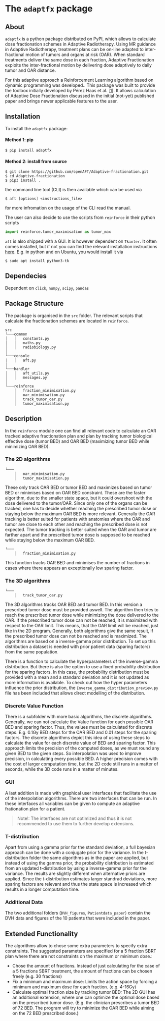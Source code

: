 # The `adaptfx` package

## About

`adaptfx` is a python package distributed on PyPI, which allows to calculate dose fractionation schemes in Adaptive Radiotherapy. Using MR guidance in Adaptive Radiotherapy, treatment plans can be on-line adapted to inter-fractional motion of tumors and organs at risk (OAR). When standard treatments deliver the same dose in each fraction, Adaptive Fractionation exploits the inter-fractional motion by delivering dose adaptively to daily tumor and OAR distance.

For this adaptive approach a Reinforcement Learning algorithm based on dynamic programming was developed.. This package was built to provide the toolbox initially developed by Pérez Haas et al. [[1](https://www.estro.org/Congresses/ESTRO-2022/562/inter-fractionmotionandadaptiveradiotherapy/5249/adaptivefractionationatthemr-linacbasedonadynamicp)]. It allows calculation of Adaptive Dose Fractionation discussed in the initial (not-yet) published paper and brings newer applicable features to the user.

## Installation

To install the `adaptfx` package:


#### Method 1: pip

```shell
$ pip install adaptfx
```

#### Method 2: install from source

```shell
$ git clone https://github.com/openAFT/Adaptive-fractionation.git
$ cd Adaptive-fractionation
$ pip3 install .
```

the command line tool (CLI) is then available which can be used via

```shell
$ aft [options] <instructions_file>
````

for more infromation on the usage of the CLI read the manual.

The user can also decide to use the scripts from `reinforce` in their python scripts

```python
import reinforce.tumor_maximisation as tumor_max
```
`aft` is also shipped with a GUI. It is however dependent on `Tkinter`. It often comes installed, but if not you can find the relevant installation instructions [here](https://tkdocs.com/tutorial/install.html). E.g. in python and on Ubuntu, you would install it via

```shell
$ sudo apt install python3-tk
```

## Dependecies

Dependent on `click`, `numpy`, `scipy`, `pandas`

## Package Structure

The package is organised in the `src` folder. The relevant scripts that calculate the fractionation schemes are located in `reinforce`. 
```
src
└───common
│   │   constants.py
|   |   maths.py
│   │   radiobiology.py
│   
└───console
|   │   aft.py
│
└───handler
│   │   aft_utils.py
│   │   messages.py
│   
└───reinforce
    │   fraction_minimisation.py
    │   oar_minimisation.py
    │   track_tumor_oar.py
    │   tumor_maximisation.py
```

## Description

In the `reinforce` module one can find all relevant code to calculate an OAR tracked adaptive fractionation plan and plan by tracking tumor biological effective dose (tumor BED) and OAR BED (maximizing tumor BED while minimizing OAR BED). 

### The 2D algorithms
```
└───
    │   oar_minimisation.py
    │   tumor_maximisation.py
```
These only track OAR BED or tumor BED and maximizes based on tumor BED or minimises based on OAR BED constraint. These are the faster algorithm, due to the smaller state space, but it could overshoot with the dose delivered to the tumor/OAR. Since only one of the organs can be tracked, one has to decide whether reaching the prescribed tumor dose or staying below the maximum OAR BED is more relevant. Generally the OAR tracking is better suited for patients with anatomies where the OAR and tumor are close to each other and reaching the prescribed dose is not expected. The tumor tracking is better suited when the OAR and tumor are farther apart and the prescribed tumor dose is supposed to be reached while staying below the maximum OAR BED.

```
└───
    │   fraction_minimisation.py
```
This function tracks OAR BED and minimises the number of fractions in cases where there appears an exceptionally low sparing factor.


### The 3D algorithms
```
└───
    │   track_tumor_oar.py
```

The 3D algorithms tracks OAR BED and tumor BED. In this version a prescribed tumor dose must be provided aswell. The algorithm then tries to reach the prescribed tumor dose while minimizing the dose delivered to the OAR. If the prescribed tumor dose can not be reached, it is maximized with respect to the OAR limit. This means, that the OAR limit will be reached, just like in the 2D program. Generally, both algorithms give the same result, if the prescribed tumor dose can not be reached and is maximized.
The algorithms are based on a inverse-gamma prior distribution. To set up this distribution a dataset is needed with prior patient data (sparing factors) from the same population.

There is a function to calculate the hyperparameters of the inverse-gamma distribution. But there is also the option to use a fixed probability distribution for the sparing factors. In this case, the probability distribution must be provided with a mean and a standard deviation and it is not updated as more information is available. To check out how the hyper parameters influence the prior distribution, the `Inverse_gamma_distribution_preview.py` file has been included that allows direct modelling of the distribution.

### Discrete Value Function

There is a subfolder with more basic algorithms, the discrete algorithms. Generally, we can not calculate the Value function for each possible OAR BED and sparing factor. Thus, the values must be calculated for discrete steps. E.g. 0.1Gy BED steps for the OAR BED and 0.01 steps for the sparing factors. The discrete algorithms depict this idea of using these steps to calculate the value for each discrete value of BED and sparing factor. This approach limits the precision of the computed doses, as we must round any given BED to the given steps. So interpolation was used to improve precision, in calculating every possible BED. A higher precision comes with the cost of larger computation time, but the 2D code still runs in a matter of seconds, while the 3D code runs in a matter of minutes.

### GUI

A last addition is made with graphical user interfaces that facilitate the use of the interpolation algorithms. There are two interfaces that can be run. In these interfaces all variables can be given to compute an adaptive frationation plan for a patient. 

>Note!: The interfaces are not optimized and thus it is not recommended to use them to further develop extensions.

### T-distribution
Apart from using a gamma prior for the standard deviation, a full bayesian approach can be done with a conjugate prior for the variance.
In the t-distribution folder the same algorithms as in the paper are applied, but instead of using the gamma prior, the probability distribution is estimated from an updated t-distribution by using a inverse-gamma prior for the variance.
The results are slightly different when alternative priors are applied. Since the t-distribution estimates larger standrad deviations, more sparing factors are relevant and thus the state space is increased which results in a longer computation time.

### Additional Data
The two additional folders (`DVH_figures`, `Patientdata_paper`) contain the DVH data and figures of the 10 patients that were included in the paper.

## Extended Functionality

The algorithms allow to chose some extra parameters to specify extra constraints. The suggested parameters are specified for a 5 fraction SBRT plan where there are not constraints on the maximum or minimum dose.:
- Chose the amount of fractions. Instead of just calculating for the case of a 5 fractions SBRT treatment, the amount of fractions can be chosen freely (e.g. 30 fractions)
- Fix a minimum and maximum dose: Limits the action space by forcing a minimum and maximum dose for each fraction. (e.g. 4-16Gy)
- Calculate optimal fraction size by tracking tumor BED: The 2D GUI has an additional extension, where one can optimize the optimal dose based on the prescribed tumor dose. (E.g. the clinician prescribes a tumor BED of 72 BED. The program will try to minimize the OAR BED while aiming on the 72 BED prescribed dose.)
